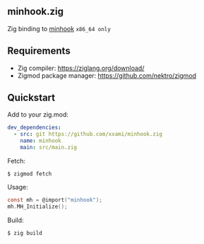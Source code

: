 ## minhook.zig
Zig binding to [minhook](https://github.com/TsudaKageyu/minhook) `x86_64 only`

## Requirements
- Zig compiler: https://ziglang.org/download/
- Zigmod package manager: https://github.com/nektro/zigmod

## Quickstart
Add to your zig.mod:
```yaml
dev_dependencies:
  - src: git https://github.com/xxami/minhook.zig
    name: minhook
    main: src/main.zig
```

Fetch:
```shell
$ zigmod fetch
```

Usage:
```C
const mh = @import("minhook");
mh.MH_Initialize();
```

Build:
```shell
$ zig build
```
